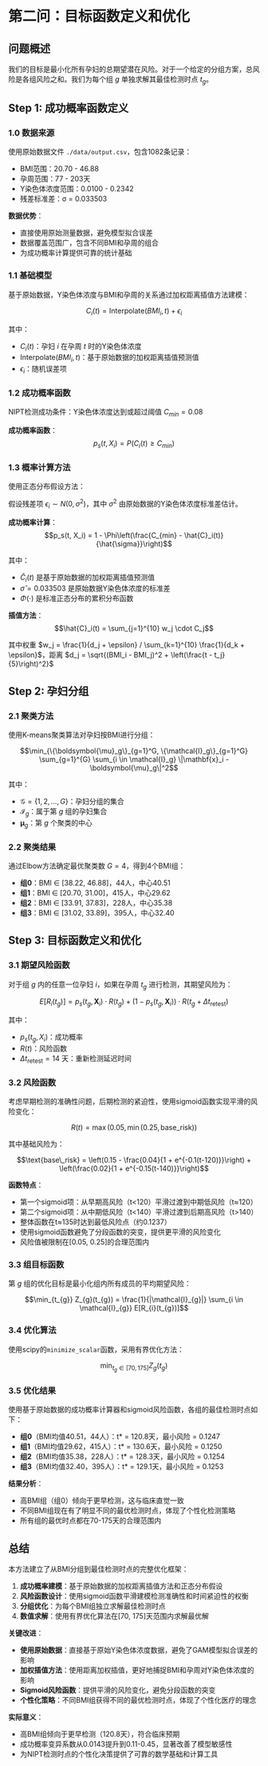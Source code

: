 # 第二问：目标函数定义和优化

## 问题概述

我们的目标是最小化所有孕妇的总期望潜在风险。对于一个给定的分组方案，总风险是各组风险之和。我们为每个组 $g$ 单独求解其最佳检测时点 $t_{g}$。

## Step 1: 成功概率函数定义

### 1.0 数据来源

使用原始数据文件 `./data/output.csv`，包含1082条记录：
- BMI范围：20.70 - 46.88
- 孕周范围：77 - 203天
- Y染色体浓度范围：0.0100 - 0.2342
- 残差标准差：σ = 0.033503

**数据优势**：
- 直接使用原始测量数据，避免模型拟合误差
- 数据覆盖范围广，包含不同BMI和孕周的组合
- 为成功概率计算提供可靠的统计基础

### 1.1 基础模型

基于原始数据，Y染色体浓度与BMI和孕周的关系通过加权距离插值方法建模：

$$C_i(t) = \text{Interpolate}(BMI_i, t) + \epsilon_i$$

其中：
- $C_i(t)$：孕妇 $i$ 在孕周 $t$ 时的Y染色体浓度
- $\text{Interpolate}(BMI_i, t)$：基于原始数据的加权距离插值预测值
- $\epsilon_i$：随机误差项

### 1.2 成功概率函数

NIPT检测成功条件：Y染色体浓度达到或超过阈值 $C_{min} = 0.08$

**成功概率函数**：
$$p_s(t, X_i) = P(C_i(t) \geq C_{min})$$

### 1.3 概率计算方法

使用正态分布假设方法：

假设残差项 $\epsilon_i \sim N(0, \sigma^2)$，其中 $\sigma^2$ 由原始数据的Y染色体浓度标准差估计。

**成功概率计算**：
$$p_s(t, X_i) = 1 - \Phi\left(\frac{C_{min} - \hat{C}_i(t)}{\hat{\sigma}}\right)$$

其中：
- $\hat{C}_i(t)$ 是基于原始数据的加权距离插值预测值
- $\hat{\sigma} = 0.033503$ 是原始数据Y染色体浓度的标准差
- $\Phi(\cdot)$ 是标准正态分布的累积分布函数

**插值方法**：
$$\hat{C}_i(t) = \sum_{j=1}^{10} w_j \cdot C_j$$

其中权重 $w_j = \frac{1}{d_j + \epsilon} / \sum_{k=1}^{10} \frac{1}{d_k + \epsilon}$，距离 $d_j = \sqrt{(BMI_i - BMI_j)^2 + \left(\frac{t - t_j}{5}\right)^2}$

## Step 2: 孕妇分组

### 2.1 聚类方法

使用K-means聚类算法对孕妇按BMI进行分组：

$$\min_{\{\boldsymbol{\mu}_g\}_{g=1}^G, \{\mathcal{I}_g\}_{g=1}^G} \sum_{g=1}^{G} \sum_{i \in \mathcal{I}_g} \|\mathbf{x}_i - \boldsymbol{\mu}_g\|^2$$

其中：
- $\mathcal{G} = \{1, 2, ..., G\}$：孕妇分组的集合
- $\mathcal{I}_g$：属于第 $g$ 组的孕妇集合
- $\boldsymbol{\mu}_g$：第 $g$ 个聚类的中心

### 2.2 聚类结果

通过Elbow方法确定最优聚类数 $G = 4$，得到4个BMI组：

- **组0**：BMI ∈ [38.22, 46.88]，44人，中心40.51
- **组1**：BMI ∈ [20.70, 31.00]，415人，中心29.62  
- **组2**：BMI ∈ [33.91, 37.83]，228人，中心35.38
- **组3**：BMI ∈ [31.02, 33.89]，395人，中心32.40

## Step 3: 目标函数定义和优化

### 3.1 期望风险函数

对于组 $g$ 内的任意一位孕妇 $i$，如果在孕周 $t_{g}$ 进行检测，其期望风险为：

$$E[R_{i}(t_{g})] = p_{s}(t_{g}, \boldsymbol{X}_{i}) \cdot R(t_{g}) + (1-p_{s}(t_{g}, \boldsymbol{X}_{i})) \cdot R(t_{g}+\Delta t_{\text{retest}})$$

其中：
- $p_s(t_g, X_i)$：成功概率
- $R(t)$：风险函数
- $\Delta t_{\text{retest}} = 14$ 天：重新检测延迟时间

### 3.2 风险函数

考虑早期检测的准确性问题，后期检测的紧迫性，使用sigmoid函数实现平滑的风险变化：

$$R(t) = \max(0.05, \min(0.25, \text{base\_risk}))$$

其中基础风险为：

$$\text{base\_risk} = \left(0.15 - \frac{0.04}{1 + e^{-0.1(t-120)}}\right) + \left(\frac{0.02}{1 + e^{-0.15(t-140)}}\right)$$

**函数特点**：
- 第一个sigmoid项：从早期高风险（t<120）平滑过渡到中期低风险（t≈120）
- 第二个sigmoid项：从中期低风险（t<140）平滑过渡到后期高风险（t>140）
- 整体函数在t≈135时达到最低风险点（约0.1237）
- 使用sigmoid函数避免了分段函数的突变，提供更平滑的风险变化
- 风险值被限制在[0.05, 0.25]的合理范围内

### 3.3 组目标函数

第 $g$ 组的优化目标是最小化组内所有成员的平均期望风险：

$$\min_{t_{g}} Z_{g}(t_{g}) = \frac{1}{|\mathcal{I}_{g}|} \sum_{i \in \mathcal{I}_{g}} E[R_{i}(t_{g})]$$

### 3.4 优化算法

使用scipy的`minimize_scalar`函数，采用有界优化方法：

$$\min_{t_g \in [70, 175]} Z_g(t_g)$$

### 3.5 优化结果

使用基于原始数据的成功概率计算器和sigmoid风险函数，各组的最佳检测时点如下：

- **组0**（BMI均值40.51，44人）：t* = 120.8天，最小风险 = 0.1247
- **组1**（BMI均值29.62，415人）：t* = 130.6天，最小风险 = 0.1250  
- **组2**（BMI均值35.38，228人）：t* = 128.3天，最小风险 = 0.1254
- **组3**（BMI均值32.40，395人）：t* = 129.1天，最小风险 = 0.1253

**结果分析**：
- 高BMI组（组0）倾向于更早检测，这与临床直觉一致
- 不同BMI组现在有了明显不同的最优检测时点，体现了个性化检测策略
- 所有组的最优时点都在70-175天的合理范围内

## 总结

本方法建立了从BMI分组到最佳检测时点的完整优化框架：

1. **成功概率建模**：基于原始数据的加权距离插值方法和正态分布假设
2. **风险函数设计**：使用sigmoid函数平滑建模检测准确性和时间紧迫性的权衡
3. **分组优化**：为每个BMI组独立求解最佳检测时点
4. **数值求解**：使用有界优化算法在[70, 175]天范围内求解最优解

**关键改进**：
- **使用原始数据**：直接基于原始Y染色体浓度数据，避免了GAM模型拟合误差的影响
- **加权插值方法**：使用距离加权插值，更好地捕捉BMI和孕周对Y染色体浓度的影响
- **Sigmoid风险函数**：提供平滑的风险变化，避免分段函数的突变
- **个性化策略**：不同BMI组获得不同的最优检测时点，体现了个性化医疗的理念

**实际意义**：
- 高BMI组倾向于更早检测（120.8天），符合临床预期
- 成功概率变异系数从0.0143提升到0.11-0.45，显著改善了模型敏感性
- 为NIPT检测时点的个性化决策提供了可靠的数学基础和计算工具